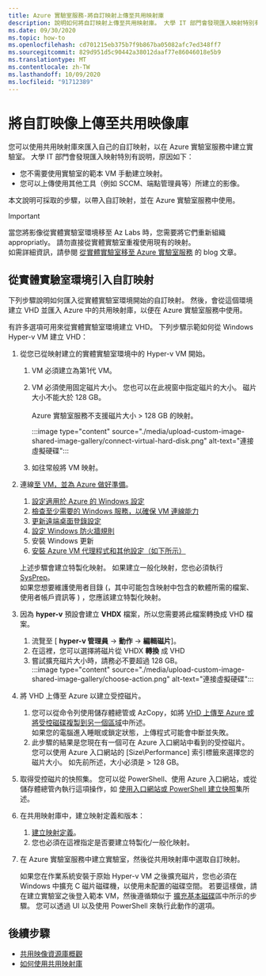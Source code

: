 ```yaml
---
title: Azure 實驗室服務-將自訂映射上傳至共用映射庫
description: 說明如何將自訂映射上傳至共用映射庫。 大學 IT 部門會發現匯入映射特別有用。
ms.date: 09/30/2020
ms.topic: how-to
ms.openlocfilehash: cd701215eb375b7f9b867ba05082afc7ed348ff7
ms.sourcegitcommit: 829d951d5c90442a38012daaf77e86046018e5b9
ms.translationtype: MT
ms.contentlocale: zh-TW
ms.lasthandoff: 10/09/2020
ms.locfileid: "91712389"
---
```

# <a name="upload-a-custom-image-to-shared-image-gallery"></a>將自訂映像上傳至共用映像庫

您可以使用共用映射庫來匯入自己的自訂映射，以在 Azure 實驗室服務中建立實驗室。 大學 IT 部門會發現匯入映射特別有説明，原因如下： 

* 您不需要使用實驗室的範本 VM 手動建立映射。
* 您可以上傳使用其他工具（例如 SCCM、端點管理員等）所建立的影像。

本文說明可採取的步驟，以帶入自訂映射，並在 Azure 實驗室服務中使用。 

> [!IMPORTANT]
> 當您將影像從實體實驗室環境移至 Az Labs 時，您需要將它們重新組織 appropriatly。 請勿直接從實體實驗室重複使用現有的映射。 <br/>如需詳細資訊，請參閱 [從實體實驗室移至 Azure 實驗室服務](https://techcommunity.microsoft.com/t5/azure-lab-services/moving-from-a-physical-lab-to-azure-lab-services/ba-p/1654931) 的 blog 文章。

## <a name="bring-custom-image-from-a-physical-lab-environment"></a>從實體實驗室環境引入自訂映射

下列步驟說明如何匯入從實體實驗室環境開始的自訂映射。 然後，會從這個環境建立 VHD 並匯入 Azure 中的共用映射庫，以便在 Azure 實驗室服務中使用。

有許多選項可用來從實體實驗室環境建立 VHD。 下列步驟示範如何從 Windows Hyper-v VM 建立 VHD：

1. 從您已從映射建立的實體實驗室環境中的 Hyper-v VM 開始。
    1. VM 必須建立為第1代 VM。
    1. VM 必須使用固定磁片大小。 您也可以在此視窗中指定磁片的大小。 磁片大小不能大於 128 GB。<br/>    
    Azure 實驗室服務不支援磁片大小 > 128 GB 的映射。 
       
        :::image type="content" source="./media/upload-custom-image-shared-image-gallery/connect-virtual-hard-disk.png" alt-text="連接虛擬硬碟":::   
    1. 如往常般將 VM 映射。
1. 連線[至 VM，並為 Azure 做好準備](https://docs.microsoft.com/azure/virtual-machines/windows/prepare-for-upload-vhd-image)。
    1. [設定適用於 Azure 的 Windows 設定](https://docs.microsoft.com/azure/virtual-machines/windows/prepare-for-upload-vhd-image#set-windows-configurations-for-azure)
    1. [檢查至少需要的 Windows 服務，以確保 VM 連線能力](https://docs.microsoft.com/azure/virtual-machines/windows/prepare-for-upload-vhd-image#check-the-windows-services)
    1. [更新遠端桌面登錄設定](https://docs.microsoft.com/azure/virtual-machines/windows/prepare-for-upload-vhd-image#update-remote-desktop-registry-settings)
    1. [設定 Windows 防火牆規則](https://docs.microsoft.com/azure/virtual-machines/windows/prepare-for-upload-vhd-image#configure-windows-firewall-rules)
    1. 安裝 Windows 更新
    1. [安裝 Azure VM 代理程式和其他設定（如下所示）](https://docs.microsoft.com/azure/virtual-machines/windows/prepare-for-upload-vhd-image#complete-the-recommended-configurations) 
    
    上述步驟會建立特製化映射。 如果建立一般化映射，您也必須執行 [SysPrep](https://docs.microsoft.com/azure/virtual-machines/windows/prepare-for-upload-vhd-image#determine-when-to-use-sysprep)。 <br/>
        如果您想要維護使用者目錄 (，其中可能包含映射中包含的軟體所需的檔案、使用者帳戶資訊等 ) ，您應該建立特製化映射。
1. 因為 **hyper-v** 預設會建立 **VHDX** 檔案，所以您需要將此檔案轉換成 VHD 檔案。
    1. 流覽至 [ **hyper-v 管理員**  ->  **動作**  ->  **編輯磁片**]。
    1. 在這裡，您可以選擇將磁片從 VHDX **轉換** 成 VHD
    1. 嘗試擴充磁片大小時，請務必不要超過 128 GB。        
        :::image type="content" source="./media/upload-custom-image-shared-image-gallery/choose-action.png" alt-text="連接虛擬硬碟":::   
1. 將 VHD 上傳至 Azure 以建立受控磁片。
    1. 您可以從命令列使用儲存體總管或 AzCopy，如將 [VHD 上傳至 Azure 或將受控磁碟複製到另一個區域](https://docs.microsoft.com/azure/virtual-machines/windows/disks-upload-vhd-to-managed-disk-powershell)中所述。        
    如果您的電腦進入睡眠或鎖定狀態，上傳程式可能會中斷並失敗。
    1. 此步驟的結果是您現在有一個可在 Azure 入口網站中看到的受控磁片。 
        您可以使用 Azure 入口網站的 [Size\Performance] 索引標籤來選擇您的磁片大小。 如先前所述，大小必須是 > 128 GB。
1. 取得受控磁片的快照集。
    您可以從 PowerShell、使用 Azure 入口網站，或從儲存體總管內執行這項操作，如 [使用入口網站或 PowerShell 建立快照](https://docs.microsoft.com/azure/virtual-machines/windows/snapshot-copy-managed-disk)集所述。
1. 在共用映射庫中，建立映射定義和版本：
    1. [建立映射定義](https://docs.microsoft.com/azure/virtual-machines/windows/shared-images-portal#create-an-image-definition)。
    1. 您也必須在這裡指定是否要建立特製化/一般化映射。
1. 在 Azure 實驗室服務中建立實驗室，然後從共用映射庫中選取自訂映射。

    如果您在作業系統安裝于原始 Hyper-v VM 之後擴充磁片，您也必須在 Windows 中擴充 C 磁片磁碟機，以使用未配置的磁碟空間。 若要這樣做，請在建立實驗室之後登入範本 VM，然後遵循類似于 [擴充基本磁碟](https://docs.microsoft.com/windows-server/storage/disk-management/extend-a-basic-volume)區中所示的步驟。 您可以透過 UI 以及使用 PowerShell 來執行此動作的選項。

## <a name="next-steps"></a>後續步驟

* [共用映像資源庫概觀](https://docs.microsoft.com/azure/virtual-machines/windows/shared-image-galleries)
* [如何使用共用映射庫](how-to-use-shared-image-gallery.md)
